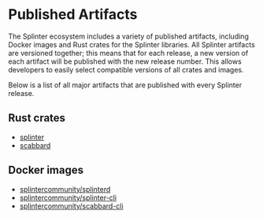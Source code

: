 <!--
  Copyright 2018-2020 Cargill Incorporated

  Licensed under the Apache License, Version 2.0 (the "License");
  you may not use this file except in compliance with the License.
  You may obtain a copy of the License at

      http://www.apache.org/licenses/LICENSE-2.0

  Unless required by applicable law or agreed to in writing, software
  distributed under the License is distributed on an "AS IS" BASIS,
  WITHOUT WARRANTIES OR CONDITIONS OF ANY KIND, either express or implied.
  See the License for the specific language governing permissions and
  limitations under the License.
-->

# Published Artifacts

The Splinter ecosystem includes a variety of published artifacts, including
Docker images and Rust crates for the Splinter libraries. All Splinter artifacts
are versioned together; this means that for each release, a new version of each
artifact will be published with the new release number. This allows developers
to easily select compatible versions of all crates and images.

Below is a list of all major artifacts that are published with every Splinter
release.

## Rust crates

* [splinter](https://crates.io/crates/splinter)
* [scabbard](https://crates.io/crates/scabbard)

## Docker images
* [splintercommunity/splinterd](https://hub.docker.com/r/splintercommunity/splinterd)
* [splintercommunity/splinter-cli](https://hub.docker.com/r/splintercommunity/splinter-cli)
* [splintercommunity/scabbard-cli](https://hub.docker.com/r/splintercommunity/scabbard-cli)

